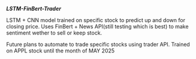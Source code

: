 ***LSTM-FinBert-Trader***

LSTM + CNN model trained on specific stock to predict up and down for closing price. 
Uses FinBert + News API(still testing which is best) to make sentiment wether to sell or keep stock.

Future plans to automate to trade specific stocks using trader API.
Trained on APPL stock until the month of MAY 2025
